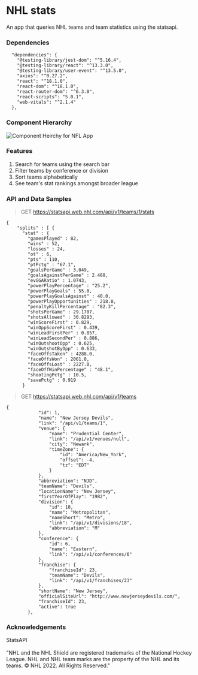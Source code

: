# NHL stats
An app that queries NHL teams and team statistics using the statsapi. 

### Dependencies
~~~
  "dependencies": {
    "@testing-library/jest-dom": "^5.16.4",
    "@testing-library/react": "^13.3.0",
    "@testing-library/user-event": "^13.5.0",
    "axios": "^0.27.2",
    "react": "^18.1.0",
    "react-dom": "^18.1.0",
    "react-router-dom": "^6.3.0",
    "react-scripts": "5.0.1",
    "web-vitals": "^2.1.4"
  },
~~~

### Component Hierarchy

![Component Heirchy for NFL App](https://i.imgur.com/6Fps0bP.png)


### Features
1. Search for teams using the search bar
2. Filter teams by conference or division
3. Sort teams alphabetically
4. See team's stat rankings amongst broader league

### API and Data Samples

> GET https://statsapi.web.nhl.com/api/v1/teams/1/stats

~~~
{
    "splits" : [ {
      "stat" : {
        "gamesPlayed" : 82,
        "wins" : 52,
        "losses" : 24,
        "ot" : 6,
        "pts" : 110,
        "ptPctg" : "67.1",
        "goalsPerGame" : 3.049,
        "goalsAgainstPerGame" : 2.488,
        "evGGARatio" : 1.0743,
        "powerPlayPercentage" : "25.2",
        "powerPlayGoals" : 55.0,
        "powerPlayGoalsAgainst" : 40.0,
        "powerPlayOpportunities" : 218.0,
        "penaltyKillPercentage" : "82.3",
        "shotsPerGame" : 29.1707,
        "shotsAllowed" : 30.8293,
        "winScoreFirst" : 0.829,
        "winOppScoreFirst" : 0.439,
        "winLeadFirstPer" : 0.857,
        "winLeadSecondPer" : 0.886,
        "winOutshootOpp" : 0.625,
        "winOutshotByOpp" : 0.633,
        "faceOffsTaken" : 4288.0,
        "faceOffsWon" : 2061.0,
        "faceOffsLost" : 2227.0,
        "faceOffWinPercentage" : "48.1",
        "shootingPctg" : 10.5,
        "savePctg" : 0.919
      }
~~~

> GET https://statsapi.web.nhl.com/api/v1/teams

~~~
{
            "id": 1,
            "name": "New Jersey Devils",
            "link": "/api/v1/teams/1",
            "venue": {
                "name": "Prudential Center",
                "link": "/api/v1/venues/null",
                "city": "Newark",
                "timeZone": {
                    "id": "America/New_York",
                    "offset": -4,
                    "tz": "EDT"
                }
            },
            "abbreviation": "NJD",
            "teamName": "Devils",
            "locationName": "New Jersey",
            "firstYearOfPlay": "1982",
            "division": {
                "id": 18,
                "name": "Metropolitan",
                "nameShort": "Metro",
                "link": "/api/v1/divisions/18",
                "abbreviation": "M"
            },
            "conference": {
                "id": 6,
                "name": "Eastern",
                "link": "/api/v1/conferences/6"
            },
            "franchise": {
                "franchiseId": 23,
                "teamName": "Devils",
                "link": "/api/v1/franchises/23"
            },
            "shortName": "New Jersey",
            "officialSiteUrl": "http://www.newjerseydevils.com/",
            "franchiseId": 23,
            "active": true
        },
~~~

### Acknowledgements
StatsAPI<br><br>
"NHL and the NHL Shield are registered trademarks of the National Hockey League. NHL and NHL team marks are the property of the NHL and its teams. © NHL 2022. All Rights Reserved."